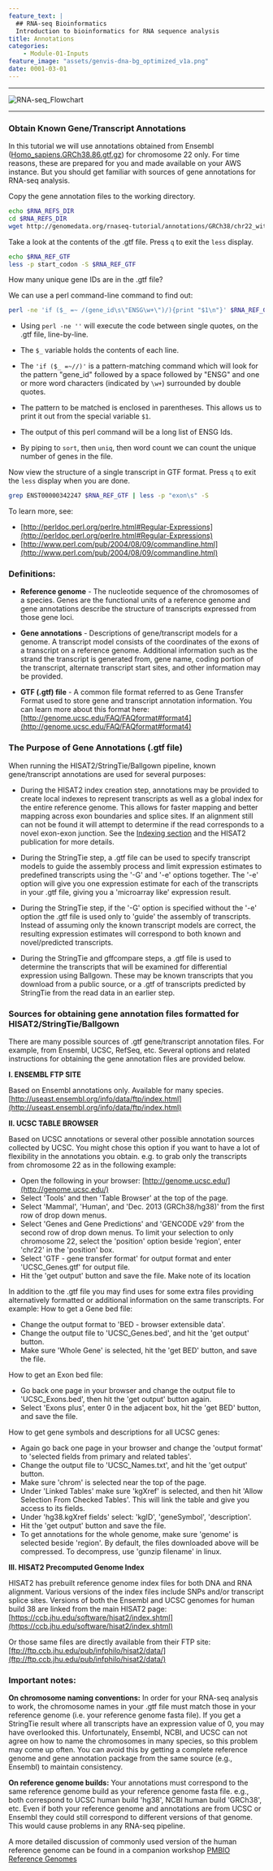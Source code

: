 ```yaml
---
feature_text: |
  ## RNA-seq Bioinformatics
  Introduction to bioinformatics for RNA sequence analysis
title: Annotations
categories:
    - Module-01-Inputs
feature_image: "assets/genvis-dna-bg_optimized_v1a.png"
date: 0001-03-01
---
```


***

![RNA-seq_Flowchart](/assets/module_1/RNA-seq_Flowchart2.png)

***

### Obtain Known Gene/Transcript Annotations

In this tutorial we will use annotations obtained from Ensembl ([Homo_sapiens.GRCh38.86.gtf.gz](ftp://ftp.ensembl.org/pub/release-86/gtf/homo_sapiens/Homo_sapiens.GRCh38.86.gtf.gz)) for chromosome 22 only. For time reasons, these are prepared for you and made available on your AWS instance. But you should get familiar with sources of gene annotations for RNA-seq analysis.

Copy the gene annotation files to the working directory.

```bash
echo $RNA_REFS_DIR
cd $RNA_REFS_DIR
wget http://genomedata.org/rnaseq-tutorial/annotations/GRCh38/chr22_with_ERCC92.gtf
```

Take a look at the contents of the .gtf file. Press `q` to exit the `less` display.

```bash
echo $RNA_REF_GTF
less -p start_codon -S $RNA_REF_GTF
```

How many unique gene IDs are in the .gtf file?

We can use a perl command-line command to find out:

```bash
perl -ne 'if ($_ =~ /(gene_id\s\"ENSG\w+\")/){print "$1\n"}' $RNA_REF_GTF | sort | uniq | wc -l
```

* Using `perl -ne ''` will execute the code between single quotes, on the .gtf file, line-by-line.

* The `$_` variable holds the contents of each line.

* The `'if ($_ =~//)'` is a pattern-matching command which will look for the pattern "gene_id" followed by a space followed by "ENSG" and one or more word characters (indicated by `\w+`) surrounded by double quotes.

* The pattern to be matched is enclosed in parentheses. This allows us to print it out from the special variable `$1`.

* The output of this perl command will be a long list of ENSG Ids.

* By piping to `sort`, then `uniq`, then word count we can count the unique number of genes in the file.

Now view the structure of a single transcript in GTF format. Press `q` to exit the `less` display when you are done.

```bash
grep ENST00000342247 $RNA_REF_GTF | less -p "exon\s" -S
```

To learn more, see:

* [http://perldoc.perl.org/perlre.html#Regular-Expressions](http://perldoc.perl.org/perlre.html#Regular-Expressions)
* [http://www.perl.com/pub/2004/08/09/commandline.html](http://www.perl.com/pub/2004/08/09/commandline.html)

### Definitions:
* **Reference genome** - The nucleotide sequence of the chromosomes of a species. Genes are the functional units of a reference genome and gene annotations describe the structure of transcripts expressed from those gene loci.

* **Gene annotations** - Descriptions of gene/transcript models for a genome. A transcript model consists of the coordinates of the exons of a transcript on a reference genome. Additional information such as the strand the transcript is generated from, gene name, coding portion of the transcript, alternate transcript start sites, and other information may be provided.

* **GTF (.gtf) file** - A common file format referred to as Gene Transfer Format used to store gene and transcript annotation information. You can learn more about this format here: [http://genome.ucsc.edu/FAQ/FAQformat#format4](http://genome.ucsc.edu/FAQ/FAQformat#format4)

### The Purpose of Gene Annotations (.gtf file)
When running the HISAT2/StringTie/Ballgown pipeline, known gene/transcript annotations are used for several purposes:

* During the HISAT2 index creation step, annotations may be provided to create local indexes to represent transcripts as well as a global index for the entire reference genome. This allows for faster mapping and better mapping across exon boundaries and splice sites. If an alignment still can not be found it will attempt to determine if the read corresponds to a novel exon-exon junction. See the [Indexing section](/module-01-inputs/0001/04/01/Indexing/) and the HISAT2 publication for more details.

* During the StringTie step, a .gtf file can be used to specify transcript models to guide the assembly process and limit expression estimates to predefined transcripts using the '-G' and '-e' options together. The '-e' option will give you one expression estimate for each of the transcripts in your .gtf file, giving you a 'microarray like' expression result.

* During the StringTie step, if the '-G' option is specified without the '-e' option the .gtf file is used only to 'guide' the assembly of transcripts. Instead of assuming only the known transcript models are correct, the resulting expression estimates will correspond to both known and novel/predicted transcripts.

* During the StringTie and gffcompare steps, a .gtf file is used to determine the transcripts that will be examined for differential expression using Ballgown. These may be known transcripts that you download from a public source, or a .gtf of transcripts predicted by StringTie from the read data in an earlier step.

### Sources for obtaining gene annotation files formatted for HISAT2/StringTie/Ballgown
There are many possible sources of .gtf gene/transcript annotation files. For example, from Ensembl, UCSC, RefSeq, etc. Several options and related instructions for obtaining the gene annotation files are provided below.

**I. ENSEMBL FTP SITE**

Based on Ensembl annotations only. Available for many species. [http://useast.ensembl.org/info/data/ftp/index.html](http://useast.ensembl.org/info/data/ftp/index.html)

**II. UCSC TABLE BROWSER**

Based on UCSC annotations or several other possible annotation sources collected by UCSC. You might chose this option if you want to have a lot of flexibility in the annotations you obtain. e.g. to grab only the transcripts from chromosome 22 as in the following example:

* Open the following in your browser: [http://genome.ucsc.edu/](http://genome.ucsc.edu/)
* Select 'Tools' and then 'Table Browser' at the top of the page.
* Select 'Mammal', 'Human', and 'Dec. 2013 (GRCh38/hg38)' from the first row of drop down menus.
* Select 'Genes and Gene Predictions' and 'GENCODE v29' from the second row of drop down menus. To limit your selection to only chromosome 22, select the 'position' option beside 'region', enter 'chr22' in the 'position' box.
* Select 'GTF - gene transfer format' for output format and enter 'UCSC_Genes.gtf' for output file.
* Hit the 'get output' button and save the file. Make note of its location

In addition to the .gtf file you may find uses for some extra files providing alternatively formatted or additional information on the same transcripts. For example: How to get a Gene bed file:

* Change the output format to 'BED - browser extensible data'.
* Change the output file to 'UCSC_Genes.bed', and hit the 'get output' button.
* Make sure 'Whole Gene' is selected, hit the 'get BED' button, and save the file.

How to get an Exon bed file:

* Go back one page in your browser and change the output file to 'UCSC_Exons.bed', then hit the 'get output' button again.
* Select 'Exons plus', enter 0 in the adjacent box, hit the 'get BED' button, and save the file.

How to get gene symbols and descriptions for all UCSC genes:

* Again go back one page in your browser and change the 'output format' to 'selected fields from primary and related tables'.
* Change the output file to 'UCSC_Names.txt', and hit the 'get output' button.
* Make sure 'chrom' is selected near the top of the page.
* Under 'Linked Tables' make sure 'kgXref' is selected, and then hit 'Allow Selection From Checked Tables'. This will link the table and give you access to its fields.
* Under 'hg38.kgXref fields' select: 'kgID', 'geneSymbol', 'description'.
* Hit the 'get output' button and save the file.
* To get annotations for the whole genome, make sure 'genome' is selected beside 'region'. By default, the files downloaded above will be compressed. To decompress, use 'gunzip filename' in linux.

**III. HISAT2 Precomputed Genome Index**

HISAT2 has prebuilt reference genome index files for both DNA and RNA alignment. Various versions of the index files include SNPs and/or transcript splice sites. Versions of both the Ensembl and UCSC genomes for human build 38 are linked from the main HISAT2 page: [https://ccb.jhu.edu/software/hisat2/index.shtml](https://ccb.jhu.edu/software/hisat2/index.shtml)

Or those same files are directly available from their FTP site: [ftp://ftp.ccb.jhu.edu/pub/infphilo/hisat2/data/](ftp://ftp.ccb.jhu.edu/pub/infphilo/hisat2/data/)

### Important notes:
**On chromosome naming conventions:**
In order for your RNA-seq analysis to work, the chromosome names in your .gtf file must match those in your reference genome (i.e. your reference genome fasta file). If you get a StringTie result where all transcripts have an expression value of 0, you may have overlooked this. Unfortunately, Ensembl, NCBI, and UCSC can not agree on how to name the chromosomes in many species, so this problem may come up often. You can avoid this by getting a complete reference genome and gene annotation package from the same source (e.g., Ensembl) to maintain consistency.

**On reference genome builds:**
Your annotations must correspond to the same reference genome build as your reference genome fasta file. e.g., both correspond to UCSC human build 'hg38', NCBI human build 'GRCh38', etc. Even if both your reference genome and annotations are from UCSC or Ensembl they could still correspond to different versions of that genome. This would cause problems in any RNA-seq pipeline.

A more detailed discussion of commonly used version of the human reference genome can be found in a companion workshop [PMBIO Reference Genomes](https://pmbio.org/module-02-inputs/0002/02/01/Reference_Genome/)

